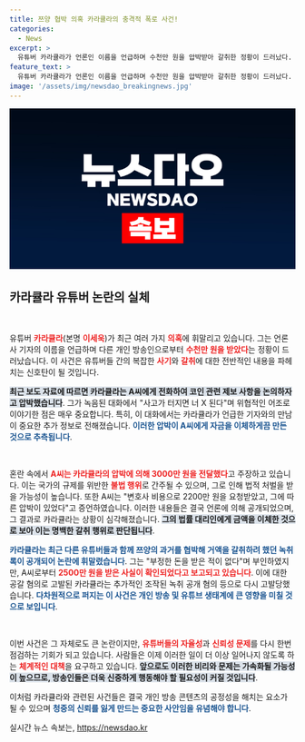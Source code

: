 ```yaml
---
title: 쯔양 협박 의혹 카라큘라의 충격적 폭로 사건!
categories:
  - News
excerpt: >
  유튜버 카라큘라가 언론인 이름을 언급하며 수천만 원을 압박받아 갈취한 정황이 드러났다. 녹취록과 함께 드러난 이 사건은 그의 법적 논란을 더욱 키우고 있다. 클릭해서 더 많은 진실을 확인해보세요!
feature_text: >
  유튜버 카라큘라가 언론인 이름을 언급하며 수천만 원을 압박받아 갈취한 정황이 드러났다. 녹취록과 함께 드러난 이 사건은 그의 법적 논란을 더욱 키우고 있다. 클릭해서 더 많은 진실을 확인해보세요!
image: '/assets/img/newsdao_breakingnews.jpg'
---
```


<p><img src="/assets/img/newsdao_breakingnews.jpg" alt="ontimetimes 속보" /></p>

<h2 data-ke-size="size26">카라큘라 유튜버 논란의 실체</h2>

<p data-ke-size="size16">&nbsp;</p>

<p>유튜버 <b><span style="color: #ee2323;">카라큘라</span></b>(본명 <b><span style="color: #ee2323;">이세욱</span></b>)가 최근 여러 가지 <b><span style="color: #ee2323;">의혹</span></b>에 휘말리고 있습니다. 그는 언론사 기자의 이름을 언급하며 다른 개인 방송인으로부터 <b><span style="color: #ee2323;">수천만 원을 받았다</span></b>는 정황이 드러났습니다. 이 사건은 유튜버들 간의 복잡한 <b><span style="color: #ee2323;">사기</span></b>와 <b><span style="color: #ee2323;">갈취</span></b>에 대한 전반적인 내용을 파헤치는 신호탄이 될 것입니다. </p>

<p><b><span style="background-color: #21538527;">최근 보도 자료에 따르면 카라큘라는 A씨에게 전화하여 코인 관련 제보 사항을 논의하자고 압박했습니다</span></b>. 그가 녹음된 대화에서 "사고가 터지면 너 X 된다"며 위협적인 어조로 이야기한 점은 매우 중요합니다. 특히, 이 대화에서는 카라큘라가 언급한 기자와의 만남이 중요한 추가 정보로 전해졌습니다. <b><span style="color: #1a5490;">이러한 압박이 A씨에게 자금을 이체하게끔 만든 것으로 추측됩니다</span></b>. </p>

<p data-ke-size="size16">&nbsp;</p>

<p>혼란 속에서 <b><span style="color: #ee2323;">A씨는 카라큘라의 압박에 의해 3000만 원을 전달했다</span></b>고 주장하고 있습니다. 이는 국가의 규제를 위반한 <b><span style="color: #ee2323;">불법 행위</span></b>로 간주될 수 있으며, 그로 인해 법적 처벌을 받을 가능성이 높습니다. 또한 A씨는 "변호사 비용으로 2200만 원을 요청받았고, 그에 따른 압박이 있었다"고 증언하였습니다. 이러한 내용들은 결국 언론에 의해 공개되었으며, 그 결과로 카라큘라는 상황이 심각해졌습니다. <b><span style="background-color: #21538527;">그의 법률 대리인에게 금액을 이체한 것으로 보아 이는 명백한 갈취 행위로 판단됩니다</span></b>.</p>

<p><b><span style="color: #1a5490;">카라큘라는 최근 다른 유튜버들과 함께 쯔양의 과거를 협박해 거액을 갈취하려 했던 녹취록이 공개되어 논란에 휘말렸습니다</span></b>. 그는 "부정한 돈을 받은 적이 없다"며 부인하였지만, A씨로부터 <b><span style="color: #ee2323;">2500만 원을 받은 사실이 확인되었다고 보고되고 있습니다</span></b>. 이에 대한 공갈 혐의로 고발된 카라큘라는 추가적인 조작된 녹취 공개 혐의 등으로 다시 고발당했습니다. <b><span style="color: #1a5490;">다차원적으로 퍼지는 이 사건은 개인 방송 및 유튜브 생태계에 큰 영향을 미칠 것으로 보입니다</span></b>.</p>

<p data-ke-size="size16">&nbsp;</p>

<p>이번 사건은 그 자체로도 큰 논란이지만, <b><span style="color: #ee2323;">유튜버들의 자율성</span></b>과 <b><span style="color: #ee2323;">신뢰성 문제</span></b>를 다시 한번 점검하는 기회가 되고 있습니다. 사람들은 이제 이러한 일이 더 이상 일어나지 않도록 하는 <b><span style="color: #ee2323;">체계적인 대책</span></b>을 요구하고 있습니다. <b><span style="background-color: #21538527;">앞으로도 이러한 비리와 문제는 가속화될 가능성이 높으므로, 방송인들은 더욱 신중하게 행동해야 할 필요성이 커질 것입니다</span></b>.</p>

<p>이처럼 카라큘라와 관련된 사건들은 결국 개인 방송 콘텐츠의 공정성을 해치는 요소가 될 수 있으며 <b><span style="color: #1a5490;">청중의 신뢰를 잃게 만드는 중요한 사안임을 유념해야 합니다</span></b>. </p>
실시간 뉴스 속보는, <a href="https://newsdao.kr" rel="dofollow">https://newsdao.kr</a>


